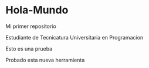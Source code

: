 # Hola-Mundo

Mi primer repositorio

Estudiante de Tecnicatura Universitaria en Programacion

Esto es una prueba

Probado esta nueva herramienta
